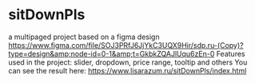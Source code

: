 # sitDownPls
a multipaged project based on a figma design https://www.figma.com/file/SOJ3PRfJ6JjYkC3UQX9Hir/sdp.ru-(Copy)?type=design&amp;node-id=0-1&amp;t=GkbkZQAJlUqu6zEn-0
Features used in the project: slider, dropdown, price range, tooltip and others
You can see the result here: https://www.lisarazum.ru/sitDownPls/index.html 
